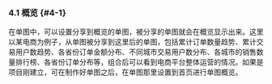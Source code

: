 ### 4.1 概览 {#4-1}

在单图中，可以设置分享到概览的单图，被分享的单图就会在概览显示出来。这里以某电商为例子，从单图被分享到这里后的单图，包括累计订单数量趋势、累计交易用户数趋势、各省份订单金额分布、不同城市交易用户数分布、各城市的销售数量排行榜、各省份订单分布等，组合后可以看到电商平台整体运营的情况。如果是项目刚建立，可在制作好单图之后，在单图那里设置到首页进行单图概览。